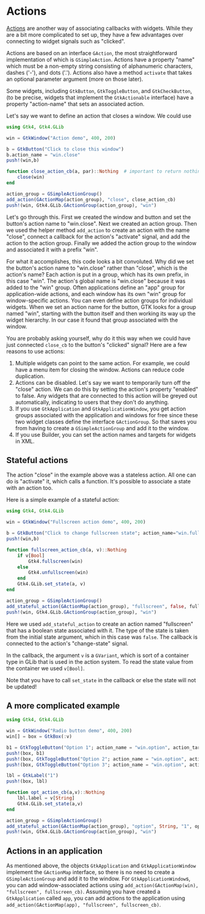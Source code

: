 # Actions

[Actions](https://docs.gtk.org/gtk4/actions.html) are another way of associating callbacks with widgets. While they are a bit more complicated to set up, they have a few advantages over connecting to widget signals such as "clicked".

Actions are based on an interface `GAction`, the most straightforward implementation of which is `GSimpleAction`. Actions have a property "name" which must be a non-empty string consisting of alphanumeric characters, dashes ('-'), and dots ('.'). Actions also have a method `activate` that takes an optional parameter argument (more on those later).

Some widgets, including `GtkButton`, `GtkToggleButton`, and `GtkCheckButton`, (to be precise, widgets that implement the `GtkActionable` interface) have a property "action-name" that sets an associated action.

Let's say we want to define an action that closes a window. We could use
```julia
using Gtk4, Gtk4.GLib

win = GtkWindow("Action demo", 400, 200)

b = GtkButton("Click to close this window")
b.action_name = "win.close"
push!(win,b)

function close_action_cb(a, par)::Nothing  # important to return nothing!
    close(win)
end

action_group = GSimpleActionGroup()
add_action(GActionMap(action_group), "close", close_action_cb)
push!(win, Gtk4.GLib.GActionGroup(action_group), "win")
```
Let's go through this. First we created the window and button and set the button's action name to "win.close". Next we created an action group. Then we used the helper method `add_action` to create an action with the name "close", connect a callback for the action's "activate" signal, and add the action to the action group. Finally we added the action group to the window and associated it with a prefix "win".

For what it accomplishes, this code looks a bit convoluted.
Why did we set the button's action name to "win.close" rather than "close", which is the action's name? Each action is put in a group, which has its own prefix, in this case "win". The action's global name is "win.close" because it was added to the "win" group. Often applications define an "app" group for application-wide actions, and each window has its own "win" group for window-specific actions. You can even define action groups for individual widgets. When we set an action name for the button, GTK looks for a group named "win", starting with the button itself and then working its way up the widget hierarchy. In our case it found that group associated with the window.

You are probably asking yourself, why do it this way when we could have just connected `close_cb` to the button's "clicked" signal? Here are a few reasons to use actions:

1. Multiple widgets can point to the same action. For example, we could have a menu item for closing the window. Actions can reduce code duplication.
2. Actions can be disabled. Let's say we want to temporarily turn off the "close" action. We can do this by setting the action's property "enabled" to false. Any widgets that are connected to this action will be greyed out automatically, indicating to users that they don't do anything.
3. If you use `GtkApplication` and `GtkApplicationWindow`, you get action groups associated with the application and windows for free since these two widget classes define the interface `GActionGroup`. So that saves you from having to create a `GSimpleActionGroup` and add it to the window.
4. If you use Builder, you can set the action names and targets for widgets in XML.

## Stateful actions

The action "close" in the example above was a stateless action.
All one can do is "activate" it, which calls a function.
It's possible to associate a state with an action too.

Here is a simple example of a stateful action:
```julia
using Gtk4, Gtk4.GLib

win = GtkWindow("Fullscreen action demo", 400, 200)

b = GtkButton("Click to change fullscreen state"; action_name="win.fullscreen")
push!(win,b)

function fullscreen_action_cb(a, v)::Nothing
    if v[Bool]
        Gtk4.fullscreen(win)
    else
        Gtk4.unfullscreen(win)
    end
    Gtk4.GLib.set_state(a, v)
end

action_group = GSimpleActionGroup()
add_stateful_action(GActionMap(action_group), "fullscreen", false, fullscreen_action_cb)
push!(win, Gtk4.GLib.GActionGroup(action_group), "win")
```

Here we used `add_stateful_action` to create an action named "fullscreen" that has a boolean state associated with it. The type of the state is taken from the initial state argument, which in this case was `false`.
The callback is connected to the action's "change-state" signal.

In the callback, the argument `v` is a `GVariant`, which is sort of a container type in GLib that is used in the action system.
To read the state value from the container we used `v[Bool]`.

Note that you have to call `set_state` in the callback or else the state will not be updated!

## A more complicated example

```julia
using Gtk4, Gtk4.GLib

win = GtkWindow("Radio button demo", 400, 200)
win[] = box = GtkBox(:v)

b1 = GtkToggleButton("Option 1"; action_name = "win.option", action_target=GVariant("1"))
push!(box, b1)
push!(box, GtkToggleButton("Option 2"; action_name = "win.option", action_target=GVariant("2"), group = b1))
push!(box, GtkToggleButton("Option 3"; action_name = "win.option", action_target=GVariant("3"), group = b1))

lbl = GtkLabel("1")
push!(box, lbl)

function opt_action_cb(a,v)::Nothing
    lbl.label = v[String]
    Gtk4.GLib.set_state(a,v)
end

action_group = GSimpleActionGroup()
add_stateful_action(GActionMap(action_group), "option", String, "1", opt_action_cb)
push!(win, Gtk4.GLib.GActionGroup(action_group), "win")
```

## Actions in an application

As mentioned above, the objects `GtkApplication` and `GtkApplicationWindow` implement the `GActionMap` interface, so there is no need to create a `GSimpleActionGroup` and add it to the window. For `GtkApplicationWindow`s, you can add window-associated actions using `add_action(GActionMap(win), "fullscreen", fullscreen_cb)`. Assuming you have created a `GtkApplication` called `app`, you can add actions to the application using `add_action(GActionMap(app), "fullscreen", fullscreen_cb)`.